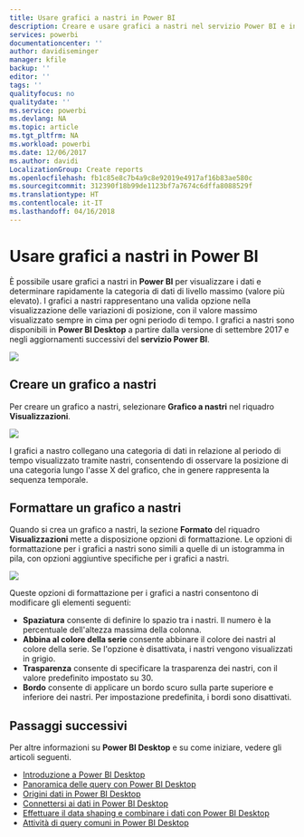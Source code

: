 ```yaml
---
title: Usare grafici a nastri in Power BI
description: Creare e usare grafici a nastri nel servizio Power BI e in Power BI Desktop
services: powerbi
documentationcenter: ''
author: davidiseminger
manager: kfile
backup: ''
editor: ''
tags: ''
qualityfocus: no
qualitydate: ''
ms.service: powerbi
ms.devlang: NA
ms.topic: article
ms.tgt_pltfrm: NA
ms.workload: powerbi
ms.date: 12/06/2017
ms.author: davidi
LocalizationGroup: Create reports
ms.openlocfilehash: fb1c85e8c7b4a9c8e92019e4917af16b83ae580c
ms.sourcegitcommit: 312390f18b99de1123bf7a7674c6dffa8088529f
ms.translationtype: HT
ms.contentlocale: it-IT
ms.lasthandoff: 04/16/2018
---
```

# <a name="use-ribbon-charts-in-power-bi"></a>Usare grafici a nastri in Power BI
È possibile usare grafici a nastri in **Power BI** per visualizzare i dati e determinare rapidamente la categoria di dati di livello massimo (valore più elevato). I grafici a nastri rappresentano una valida opzione nella visualizzazione delle variazioni di posizione, con il valore massimo visualizzato sempre in cima per ogni periodo di tempo. I grafici a nastri sono disponibili in **Power BI Desktop** a partire dalla versione di settembre 2017 e negli aggiornamenti successivi del **servizio Power BI**.

![](media/desktop-ribbon-charts/ribbon-charts_01.png)

## <a name="create-a-ribbon-chart"></a>Creare un grafico a nastri
Per creare un grafico a nastri, selezionare **Grafico a nastri** nel riquadro **Visualizzazioni**.

![](media/desktop-ribbon-charts/ribbon-charts_02.png)

I grafici a nastro collegano una categoria di dati in relazione al periodo di tempo visualizzato tramite nastri, consentendo di osservare la posizione di una categoria lungo l'asse X del grafico, che in genere rappresenta la sequenza temporale.

## <a name="format-a-ribbon-chart"></a>Formattare un grafico a nastri
Quando si crea un grafico a nastri, la sezione **Formato** del riquadro **Visualizzazioni** mette a disposizione opzioni di formattazione. Le opzioni di formattazione per i grafici a nastri sono simili a quelle di un istogramma in pila, con opzioni aggiuntive specifiche per i grafici a nastri.

![](media/desktop-ribbon-charts/ribbon-charts_03.png)

Queste opzioni di formattazione per i grafici a nastri consentono di modificare gli elementi seguenti:

* **Spaziatura** consente di definire lo spazio tra i nastri. Il numero è la percentuale dell'altezza massima della colonna.
* **Abbina al colore della serie** consente abbinare il colore dei nastri al colore della serie. Se l'opzione è disattivata, i nastri vengono visualizzati in grigio.
* **Trasparenza** consente di specificare la trasparenza dei nastri, con il valore predefinito impostato su 30.
* **Bordo** consente di applicare un bordo scuro sulla parte superiore e inferiore dei nastri. Per impostazione predefinita, i bordi sono disattivati.

## <a name="next-steps"></a>Passaggi successivi
Per altre informazioni su **Power BI Desktop** e su come iniziare, vedere gli articoli seguenti.

* [Introduzione a Power BI Desktop](desktop-getting-started.md)
* [Panoramica delle query con Power BI Desktop](desktop-query-overview.md)
* [Origini dati in Power BI Desktop](desktop-data-sources.md)
* [Connettersi ai dati in Power BI Desktop](desktop-connect-to-data.md)
* [Effettuare il data shaping e combinare i dati con Power BI Desktop](desktop-shape-and-combine-data.md)
* [Attività di query comuni in Power BI Desktop](desktop-common-query-tasks.md)   

